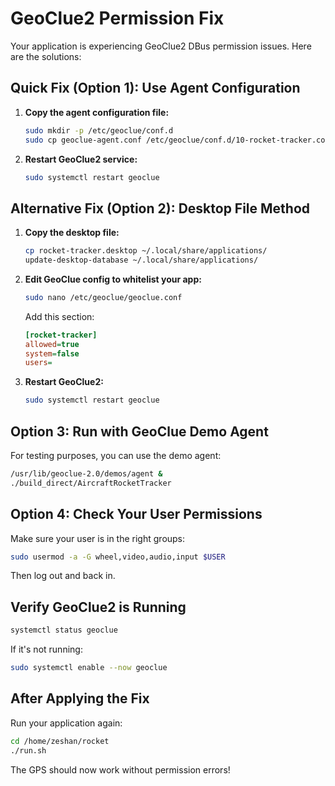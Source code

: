 # GeoClue2 Permission Fix

Your application is experiencing GeoClue2 DBus permission issues. Here are the solutions:

## Quick Fix (Option 1): Use Agent Configuration

1. **Copy the agent configuration file:**
   ```bash
   sudo mkdir -p /etc/geoclue/conf.d
   sudo cp geoclue-agent.conf /etc/geoclue/conf.d/10-rocket-tracker.conf
   ```

2. **Restart GeoClue2 service:**
   ```bash
   sudo systemctl restart geoclue
   ```

## Alternative Fix (Option 2): Desktop File Method

1. **Copy the desktop file:**
   ```bash
   cp rocket-tracker.desktop ~/.local/share/applications/
   update-desktop-database ~/.local/share/applications/
   ```

2. **Edit GeoClue config to whitelist your app:**
   ```bash
   sudo nano /etc/geoclue/geoclue.conf
   ```
   
   Add this section:
   ```ini
   [rocket-tracker]
   allowed=true
   system=false
   users=
   ```

3. **Restart GeoClue2:**
   ```bash
   sudo systemctl restart geoclue
   ```

## Option 3: Run with GeoClue Demo Agent

For testing purposes, you can use the demo agent:

```bash
/usr/lib/geoclue-2.0/demos/agent &
./build_direct/AircraftRocketTracker
```

## Option 4: Check Your User Permissions

Make sure your user is in the right groups:
```bash
sudo usermod -a -G wheel,video,audio,input $USER
```

Then log out and back in.

## Verify GeoClue2 is Running

```bash
systemctl status geoclue
```

If it's not running:
```bash
sudo systemctl enable --now geoclue
```

## After Applying the Fix

Run your application again:
```bash
cd /home/zeshan/rocket
./run.sh
```

The GPS should now work without permission errors!


